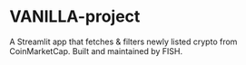 # VANILLA-project
A Streamlit app that fetches &amp; filters newly listed crypto from CoinMarketCap.  Built and maintained by FISH.

